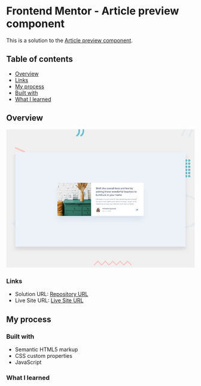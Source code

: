 # Frontend Mentor - Article preview component

This is a solution to the [Article preview component](https://www.frontendmentor.io/learning-paths/javascript-fundamentals-oR7g6-mTZ-/steps/667ad21c983369c533731a2f/challenge/start).

## Table of contents

  - [Overview](#overview)
  - [Links](#links)
  - [My process](#my-process)
  - [Built with](#built-with)
  - [What I learned](#what-i-learned)


## Overview

![Article preview component](./design/desktop-preview.jpg)


### Links

- Solution URL: [Repository URL](https://github.com/msa-sitare/article-preview-component)
- Live Site URL: [Live Site URL]()


## My process

### Built with

- Semantic HTML5 markup
- CSS custom properties
- JavaScript


### What I learned